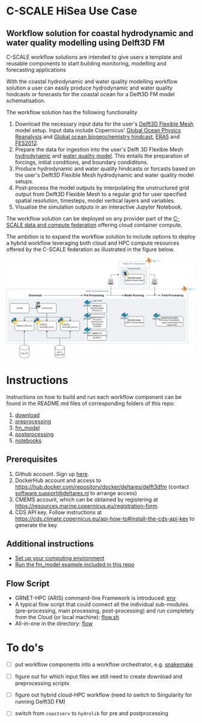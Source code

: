 # C-SCALE HiSea Use Case
## Workflow solution for coastal hydrodynamic and water quality modelling using Delft3D FM

C-SCALE workflow solutions are intended to give users a template and reusable components to start building monitoring, modelling and forecasting applications

With the coastal hydrodynamic and water quality modelling workflow solution a user can easily produce hydrodynamic and water quality hindcasts or forecasts for the coastal ocean for a Delft3D FM model schematisation.

The workflow solution has the following functionality

1. Download the necessary input data for the user's [Delft3D Flexible Mesh](https://www.deltares.nl/en/software/delft3d-flexible-mesh-suite/) model setup. Input data include Copernicus' [Global Ocean Physics Reanalysis](https://resources.marine.copernicus.eu/product-download/GLOBAL_REANALYSIS_PHY_001_030) and [Global ocean biogeochemistry hindcast](https://resources.marine.copernicus.eu/product-download/GLOBAL_REANALYSIS_BIO_001_029), [ERA5](https://cds.climate.copernicus.eu/cdsapp#!/dataset/reanalysis-era5-single-levels?tab=form) and [FES2012](https://www.aviso.altimetry.fr/es/data/products/auxiliary-products/global-tide-fes/description-fes2012.html).
2. Prepare the data for ingestion into the user's Delft 3D Flexible Mesh [hydrodynamic](https://www.deltares.nl/en/software/module/d-flow-flexible-mesh/) and [water quality model](https://www.deltares.nl/en/software/module/d-water-quality/). This entails the preparation of forcings, initial conditions, and boundary condiditons.
3. Produce hydrodynamic and water quality hindcasts or forcasts based on the user's Delft3D Flexible Mesh hydrodynamic and water quality model setups.
4. Post-process the model outputs by interpolating the unstructured grid output from Delft3D Flexible Mesh to a regular grid for user specified spatial resolution, timesteps, model vertical layers and variables.
5. Visualise the simulation outputs in an interactive Jupyter Notebook.

The workflow solution can be deployed on any provider part of the [C-SCALE data and compute federation](https://c-scale.eu/) offering cloud container compute.

The ambition is to expand the workflow solution to include options to deploy a hybrid workflow leveraging both cloud and HPC compute resources offered by the C-SCALE federation as illustrated in the figure below.

![workflow](./img/cloud_hpc_workflow.png)

# Instructions

Instructions on how to build and run each workflow component can be found in the README.md files of corresponding folders of this repo:

1. [download](https://github.com/c-scale-community/use-case-hisea/tree/main/scripts/download)
2. [preprocessing](https://github.com/c-scale-community/use-case-hisea/tree/main/scripts/preprocessing)
3. [fm_model](https://github.com/c-scale-community/use-case-hisea/tree/main/fm_model)
4. [postprocessing](https://github.com/c-scale-community/use-case-hisea/tree/main/scripts/postprocessing)
5. [notebooks](https://github.com/c-scale-community/use-case-hisea/tree/main/notebooks)

## Prerequisites
1. Github account. Sign up [here](https://github.com/signup).
2. DockerHub account and access to https://hub.docker.com/repository/docker/deltares/delft3dfm (contact software.support@deltares.nl to arrange access)
3. CMEMS account, which can be obtained by registering at <https://resources.marine.copernicus.eu/registration-form>.
4. CDS API key. Follow instructions at <https://cds.climate.copernicus.eu/api-how-to#install-the-cds-api-key> to generate the key.

## Additional instructions
* [Set up your computing environment](https://github.com/c-scale-community/use-case-hisea/blob/main/README-setup_compute.md)
* [Run the fm_model example included in this repo](https://github.com/c-scale-community/use-case-hisea/blob/main/README_run_fm_model_example.md)

## Flow Script
* GRNET-HPC (ARIS) command-line Framework is introduced: [env](https://github.com/c-scale-community/use-case-hisea/tree/flow/flow/env)
* A typical flow script that could connect all the individual sub-modules (pre-processing, main processing, post-processing) and run completely from the Cloud (or local machine): [flow.sh](https://github.com/c-scale-community/use-case-hisea/tree/flow/flow/flow.sh)
* All-in-one in the directory: [flow](https://github.com/c-scale-community/use-case-hisea/tree/flow/flow)
	
# To do's
- [ ] put workflow components into a workflow orchestrator, e.g. [snakemake](https://snakemake.readthedocs.io/en/stable/)
- [ ] figure out for which input files we still need to create download and preprocessing scripts
- [ ] figure out hybrid cloud-HPC workflow (need to switch to Singularity for running Delft3D FM)
- [ ] switch from `coastserv` to `hydrolib` for pre and postprocessing

